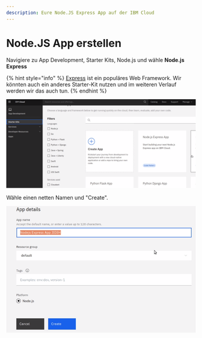 ```yaml
---
description: Eure Node.JS Express App auf der IBM Cloud
---
```


# Node.JS App erstellen

Navigiere zu App Development, Starter Kits, Node.js und wähle **Node.js Express**

{% hint style="info" %}
[Express](https://expressjs.com/) ist ein populäres Web Framework. Wir könnten auch ein anderes Starter-Kit nutzen und im weiteren Verlauf werden wir das auch tun.
{% endhint %}

![](../../../.gitbook/assets/image%20%289%29.png)

Wähle einen netten Namen und "Create".

![](../../../.gitbook/assets/image%20%283%29.png)

